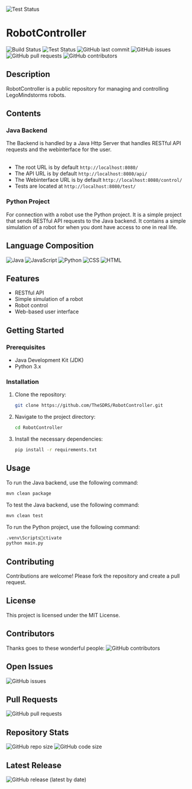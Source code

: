 ![Test Status](https://img.shields.io/badge/tests-passing-brightgreen)
# RobotController

![Build Status](https://img.shields.io/badge/build-unknown-lightgrey)
![Test Status](https://img.shields.io/badge/tests-unknown-lightgrey)
![GitHub last commit](https://img.shields.io/github/last-commit/TheSDRS/RobotController)
![GitHub issues](https://img.shields.io/github/issues/TheSDRS/RobotController)
![GitHub pull requests](https://img.shields.io/github/issues-pr/TheSDRS/RobotController)
![GitHub contributors](https://img.shields.io/github/contributors/TheSDRS/RobotController)

## Description
RobotController is a public repository for managing and controlling LegoMindstorms robots.

## Contents
### Java Backend
The Backend is handled by a Java Http Server that handles RESTful API requests and the webinterface for the user.<br><br>
- The root URL is by default `http://localhost:8080/`
- The API URL is by default `http://localhost:8080/api/`
- The Webinterface URL is by default `http://localhost:8080/control/`
- Tests are located at `http://localhost:8080/test/`

### Python Project
For connection with a robot use the Python project. It is a simple project that sends RESTful API requests to the Java backend.
It contains a simple simulation of a robot for when you dont have access to one in real life.

## Language Composition
![Java](https://img.shields.io/badge/dynamic/json?color=blue&label=Java&query=Java&url=https://api.github.com/repos/TheSDRS/RobotController/languages)
![JavaScript](https://img.shields.io/badge/dynamic/json?color=yellow&label=JavaScript&query=JavaScript&url=https://api.github.com/repos/TheSDRS/RobotController/languages)
![Python](https://img.shields.io/badge/dynamic/json?color=green&label=Python&query=Python&url=https://api.github.com/repos/TheSDRS/RobotController/languages)
![CSS](https://img.shields.io/badge/dynamic/json?color=red&label=CSS&query=CSS&url=https://api.github.com/repos/TheSDRS/RobotController/languages)
![HTML](https://img.shields.io/badge/dynamic/json?color=orange&label=HTML&query=HTML&url=https://api.github.com/repos/TheSDRS/RobotController/languages)

## Features
- RESTful API
- Simple simulation of a robot
- Robot control
- Web-based user interface

## Getting Started
### Prerequisites
- Java Development Kit (JDK)
- Python 3.x

### Installation
1. Clone the repository:
    ```bash
    git clone https://github.com/TheSDRS/RobotController.git
    ```
2. Navigate to the project directory:
    ```bash
    cd RobotController
    ```
3. Install the necessary dependencies:
    ```bash
    pip install -r requirements.txt
    ```

## Usage
To run the Java backend, use the following command:
```bash
mvn clean package
```
To test the Java backend, use the following command:
```bash
mvn clean test
```

To run the Python project, use the following command:
```bash
.venv\Scriptsctivate
python main.py
```

## Contributing
Contributions are welcome! Please fork the repository and create a pull request.

## License
This project is licensed under the MIT License.

## Contributors
Thanks goes to these wonderful people:
![GitHub contributors](https://img.shields.io/github/contributors/TheSDRS/RobotController)

## Open Issues
![GitHub issues](https://img.shields.io/github/issues-raw/TheSDRS/RobotController)

## Pull Requests
![GitHub pull requests](https://img.shields.io/github/issues-pr-raw/TheSDRS/RobotController)

## Repository Stats
![GitHub repo size](https://img.shields.io/github/repo-size/TheSDRS/RobotController)
![GitHub code size](https://img.shields.io/github/languages/code-size/TheSDRS/RobotController)

## Latest Release
![GitHub release (latest by date)](https://img.shields.io/github/v/release/TheSDRS/RobotController)
